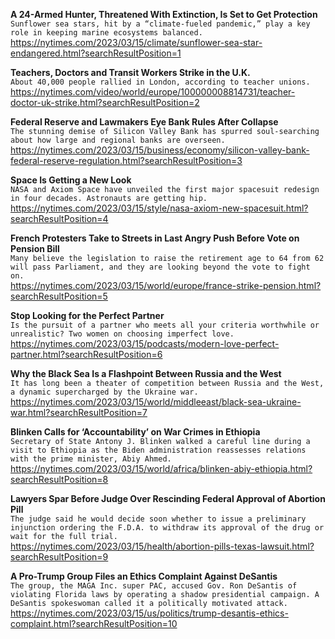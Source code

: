 **A 24-Armed Hunter, Threatened With Extinction, Is Set to Get Protection**\
`Sunflower sea stars, hit by a “climate-fueled pandemic,” play a key role in keeping marine ecosystems balanced.`\
https://nytimes.com/2023/03/15/climate/sunflower-sea-star-endangered.html?searchResultPosition=1

**Teachers, Doctors and Transit Workers Strike in the U.K.**\
`About 40,000 people rallied in London, according to teacher unions.`\
https://nytimes.com/video/world/europe/100000008814731/teacher-doctor-uk-strike.html?searchResultPosition=2

**Federal Reserve and Lawmakers Eye Bank Rules After Collapse**\
`The stunning demise of Silicon Valley Bank has spurred soul-searching about how large and regional banks are overseen.`\
https://nytimes.com/2023/03/15/business/economy/silicon-valley-bank-federal-reserve-regulation.html?searchResultPosition=3

**Space Is Getting a New Look**\
`NASA and Axiom Space have unveiled the first major spacesuit redesign in four decades. Astronauts are getting hip.`\
https://nytimes.com/2023/03/15/style/nasa-axiom-new-spacesuit.html?searchResultPosition=4

**French Protesters Take to Streets in Last Angry Push Before Vote on Pension Bill**\
`Many believe the legislation to raise the retirement age to 64 from 62 will pass Parliament, and they are looking beyond the vote to fight on.`\
https://nytimes.com/2023/03/15/world/europe/france-strike-pension.html?searchResultPosition=5

**Stop Looking for the Perfect Partner**\
`Is the pursuit of a partner who meets all your criteria worthwhile or unrealistic? Two women on choosing imperfect love.`\
https://nytimes.com/2023/03/15/podcasts/modern-love-perfect-partner.html?searchResultPosition=6

**Why the Black Sea Is a Flashpoint Between Russia and the West**\
`It has long been a theater of competition between Russia and the West, a dynamic supercharged by the Ukraine war.`\
https://nytimes.com/2023/03/15/world/middleeast/black-sea-ukraine-war.html?searchResultPosition=7

**Blinken Calls for ‘Accountability’ on War Crimes in Ethiopia**\
`Secretary of State Antony J. Blinken walked a careful line during a visit to Ethiopia as the Biden administration reassesses relations with the prime minister, Abiy Ahmed.`\
https://nytimes.com/2023/03/15/world/africa/blinken-abiy-ethiopia.html?searchResultPosition=8

**Lawyers Spar Before Judge Over Rescinding Federal Approval of Abortion Pill**\
`The judge said he would decide soon whether to issue a preliminary injunction ordering the F.D.A. to withdraw its approval of the drug or wait for the full trial.`\
https://nytimes.com/2023/03/15/health/abortion-pills-texas-lawsuit.html?searchResultPosition=9

**A Pro-Trump Group Files an Ethics Complaint Against DeSantis**\
`The group, the MAGA Inc. super PAC, accused Gov. Ron DeSantis of violating Florida laws by operating a shadow presidential campaign. A DeSantis spokeswoman called it a politically motivated attack.`\
https://nytimes.com/2023/03/15/us/politics/trump-desantis-ethics-complaint.html?searchResultPosition=10

